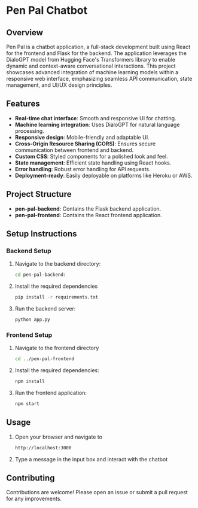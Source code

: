 # Pen Pal Chatbot

## Overview
Pen Pal is a chatbot application, a full-stack development built using React for the frontend and Flask for the backend. The application leverages the DialoGPT model from Hugging Face's Transformers library to enable dynamic and context-aware conversational interactions. This project showcases advanced integration of machine learning models within a responsive web interface, emphasizing seamless API communication, state management, and UI/UX design principles.

## Features
- **Real-time chat interface**: Smooth and responsive UI for chatting.
- **Machine learning integration**: Uses DialoGPT for natural language processing.
- **Responsive design**: Mobile-friendly and adaptable UI.
- **Cross-Origin Resource Sharing (CORS)**: Ensures secure communication between frontend and backend.
- **Custom CSS**: Styled components for a polished look and feel.
- **State management**: Efficient state handling using React hooks.
- **Error handling**: Robust error handling for API requests.
- **Deployment-ready**: Easily deployable on platforms like Heroku or AWS.

## Project Structure
- **pen-pal-backend**: Contains the Flask backend application.
- **pen-pal-frontend**: Contains the React frontend application.

## Setup Instructions

### Backend Setup
1. Navigate to the backend directory:
   ```sh
   cd pen-pal-backend:
2. Install the required dependencies
   ```sh
   pip install -r requirements.txt
3. Run the backend server:
   ```sh
   python app.py

### Frontend Setup
1. Navigate to the frontend directory
   ```sh
   cd ../pen-pal-frontend
2. Install the required dependencies:
   ```sh
   npm install
3. Run the frontend application:
   ```sh
   npm start

## Usage
1. Open your browser and navigate to
   ```sh
   http://localhost:3000
2. Type a message in the input box and interact with the chatbot

## Contributing

Contributions are welcome! Please open an issue or submit a pull request for any improvements.



